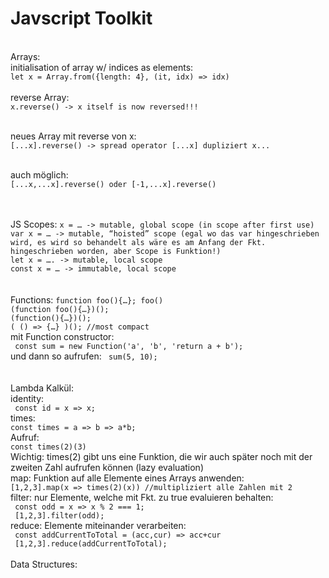 # Javscript Toolkit
<br/>
Arrays:<br/>
initialisation of array w/ indices as elements: 
<code>
let x = Array.from({length: 4}, (it, idx) => idx) 
</code> 
</br>
reverse Array:
<code>
x.reverse() -> x itself is now reversed!!! </br>
</code>
</br>
neues Array mit reverse von x: 
<code>
[...x].reverse() -> spread operator [...x] dupliziert x... </br>
</code>
</br>
auch möglich: 
<code>
[...x,...x].reverse() oder [-1,...x].reverse() </br>
</code>
</br>
</br>
JS Scopes:
<code>x = … -> mutable, global scope (in scope after first use) </code></br>
<code>var x = … -> mutable, “hoisted” scope (egal wo das var hingeschrieben wird, es wird so behandelt als wäre es am Anfang der Fkt. hingeschrieben worden, aber Scope is Funktion!) </code></br>
<code>let x = …. -> mutable, local scope </code></br>
<code>const x = … -> immutable, local scope </code></br>
</code> </br>
</br>
Functions:
<code>function foo(){…}; foo() </code></br>
<code>(function foo(){…})(); </code></br>
<code>(function(){…})(); </code></br>
<code>( () => {…} )(); //most compact </code></br>
mit Function constructor: </br>
<code> const sum = new Function('a', 'b', 'return a + b');</code></br>
und dann so aufrufen:
<code> sum(5, 10); </code></br>
</br>
</br>
Lambda Kalkül: </br> 
identity: </br>
<code> const id = x => x; </code></br>
times: </br>
<code>const times = a => b => a*b; </code></br>
Aufruf: </br>
<code>const times(2)(3) </code></br>
Wichtig: times(2) gibt uns eine Funktion, die wir auch später noch mit der zweiten Zahl aufrufen können (lazy evaluation) </br>
map: Funktion auf alle Elemente eines Arrays anwenden: <br>
<code>[1,2,3].map(x => times(2)(x)) //multipliziert alle Zahlen mit 2 </code></br> 
filter: nur Elemente, welche mit Fkt. zu true evaluieren behalten: </br>
<code> const odd = x => x % 2 === 1; </code></br> 
<code> [1,2,3].filter(odd); </code></br> 
reduce: Elemente miteinander verarbeiten: </br>
<code> const addCurrentToTotal = (acc,cur) => acc+cur </code></br>
<code> [1,2,3].reduce(addCurrentToTotal); </code></br> 
</br>
Data Structures:



